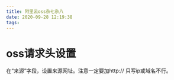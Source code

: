 ```yaml
---
title: 阿里云oss杂七杂八
date: 2020-09-28 12:19:38
tags:
---
```


# oss请求头设置


在“来源”字段，设置来源网址。注意一定要加http:// 只写ip或域名不行。